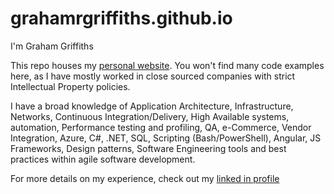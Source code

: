 # grahamrgriffiths.github.io
I'm Graham Griffiths 

This repo houses my [personal website](https://www.grahamrgriffiths.com/). 
You won't find many code examples here, as I have mostly worked in close sourced companies with strict Intellectual Property policies.

I have a broad knowledge of Application Architecture, Infrastructure, Networks, Continuous Integration/Delivery, High Available systems, automation, Performance testing and profiling, QA, e-Commerce, Vendor Integration, Azure, C#, .NET, SQL, Scripting (Bash/PowerShell), Angular, JS Frameworks, Design patterns, Software Engineering tools and best practices within agile software development.

For more details on my experience, check out my [linked in profile](https://www.linkedin.com/in/grahamrgriffiths)

